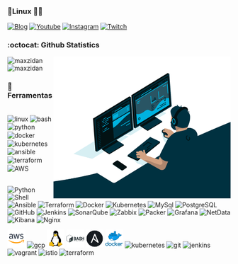 ### 🐧Linux :man_technologist: 

[![Blog](https://img.shields.io/badge/Blogger-FF5722?style=for-the-badge&logo=blogger&logoColor=white)](https://www.vivaolinux.com.br/)
[![Youtube](https://img.shields.io/badge/YouTube-FF0000?style=for-the-badge&logo=youtube&logoColor=white)](https://www.youtube.com/c/LinuxTips/videos)
[![Instagram](https://img.shields.io/badge/Instagram-E4405F?style=for-the-badge&logo=instagram&logoColor=white)](https://www.instagram.com/devops_zoeiro/)
[![Twitch](https://img.shields.io/badge/Twitch-9146FF?style=for-the-badge&logo=twitch&logoColor=white)](https://www.twitch.tv/linuxtips)

### :octocat: Github Statistics

<img align="right" alt="GIF" src="code.gif?raw=true" width="400" height="320" />

<p align="left">
<img  src="https://github-readme-stats.vercel.app/api?username=maxzidan&include_all_commits=true&count_private=true&show_icons=true&theme=tokyonight&exclude_repo=neural-network-bike,docker-samples-by-lang&line_height=20&title_color=7A7ADB&icon_color=2234AE&text_color=D3D3D3&bg_color=0,000000,130F40" alt="maxzidan" width="480" height="180" />
<img  src="https://github-readme-stats.vercel.app/api/top-langs/?username=maxzidan&include_all_commits=true&count_private=true&show_icons=true&hide_border=true&layout=compact&langs_count=8&theme=tokyonight&exclude_repo=neural-network-bike,docker-samples-by-lang&line_height=20&title_color=7A7ADB&icon_color=2234AE&text_color=D3D3D3&bg_color=0,000000,130F40" alt="maxzidan"/>
</p>

### 🧰 Ferramentas

<div style="display: inline_block"><br/>
  <img align="center" alt="linux" src="https://img.shields.io/badge/Linux-yellow?style=for-the-badge&logo=linux&logoColor=white" />
  <img align="center" alt="bash" src="https://img.shields.io/badge/Shell_Script-121011?style=for-the-badge&logo=gnu-bash&logoColor=white" />
  <img align="center" alt="python" src="https://img.shields.io/badge/Python-3776AB?style=for-the-badge&logo=python&logoColor=white" />
  <img align="center" alt="docker" src="https://img.shields.io/badge/Docker-blue?style=for-the-badge&logo=Docker&logoColor=white" />
  <img align="center" alt="kubernetes" src="https://img.shields.io/badge/Kubernetes-black?style=for-the-badge&logo=Kubernetes&logoColor=blue" />
  <img align="center" alt="ansible" src="https://img.shields.io/badge/Ansible-gray?style=for-the-badge&logo=Ansible&logoColor=white" />
  <img align="center" alt="terraform" src="https://img.shields.io/badge/Terraform-purple?style=for-the-badge&logo=Terraform&logoColor=white" />
  <img align="center" alt="AWS" src="https://img.shields.io/badge/Amazon_AWS-232F3E?style=for-the-badge&logo=amazon-aws&logoColor=white" /> 
</div><br />

![Python](https://img.shields.io/badge/-Python-black?style=flat-square&logo=python)
![Shell](https://img.shields.io/badge/-Shell-black?style=flat-square&logo=shell)
![Ansible](https://img.shields.io/badge/-Ansible-black?style=flat-square&logo=ansible)
![Terraform](https://img.shields.io/badge/-Terraform-black?style=flat-square&logo=terraform)
![Docker](https://img.shields.io/badge/-Docker-black?style=flat-square&logo=docker)
![Kubernetes](https://img.shields.io/badge/-Kubernetes-black?style=flat-square&logo=kubernetes)
![MySql](https://img.shields.io/badge/-MySql-black?style=flat-square&logo=mysql)
![PostgreSQL](https://img.shields.io/badge/-PostgreSQL-black?style=flat-square&logo=postgresql)
![GitHub](https://img.shields.io/badge/-GitHub-black?style=flat-square&logo=github)
![Jenkins](https://img.shields.io/badge/-Jenkins-black?style=flat-square&logo=jenkins)
![SonarQube](https://img.shields.io/badge/-SonarQube-black?style=flat-square&logo=sonarqube)
![Zabbix](https://img.shields.io/badge/-Zabbix-black?style=flat-square&logo=zabbix)
![Packer](https://img.shields.io/badge/-Packer-black?style=flat-square&logo=packer)
![Grafana](https://img.shields.io/badge/-Grafana-black?style=flat-square&logo=grafana)
![NetData](https://img.shields.io/badge/-NetData-black?style=flat-square&logo=netdata)
![Kibana](https://img.shields.io/badge/-Kibana-black?style=flat-square&logo=kibana)
![Nginx](https://img.shields.io/badge/-Nginx-black?style=flat-square&logo=nginx)

<p align="left">
<img src="https://raw.githubusercontent.com/github/explore/80688e429a7d4ef2fca1e82350fe8e3517d3494d/topics/aws/aws.png" alt="aws" width="40" height="40"/>
<img src="https://www.vectorlogo.zone/logos/google_cloud/google_cloud-icon.svg" alt="gcp" width="40" height="40"/>
<img src="https://raw.githubusercontent.com/github/explore/80688e429a7d4ef2fca1e82350fe8e3517d3494d/topics/linux/linux.png" alt="linux" width="40" height="40"/> 
<img src="https://raw.githubusercontent.com/github/explore/80688e429a7d4ef2fca1e82350fe8e3517d3494d/topics/bash/bash.png" alt="bash" width="40" height="40"/>
<img src="https://raw.githubusercontent.com/github/explore/80688e429a7d4ef2fca1e82350fe8e3517d3494d/topics/ansible/ansible.png" alt="ansible" width="40" height="40"/>
<img src="https://raw.githubusercontent.com/github/explore/80688e429a7d4ef2fca1e82350fe8e3517d3494d/topics/docker/docker.png" alt="docker" width="40" height="40"/>
<img src="https://www.vectorlogo.zone/logos/kubernetes/kubernetes-icon.svg" alt="kubernetes" width="40" height="40"/> 
<img src="https://www.vectorlogo.zone/logos/git-scm/git-scm-icon.svg" alt="git" width="40" height="40"/> 
<img src="https://www.vectorlogo.zone/logos/jenkins/jenkins-icon.svg" alt="jenkins" width="40" height="40"/> 
<img src="https://www.vectorlogo.zone/logos/vagrantup/vagrantup-icon.svg" alt="vagrant" width="40" height="40"/> 
<img src="https://camo.githubusercontent.com/bd5b74426b7087fe4c8568458993dfff11001c3b9f0a2483e1da43650cbe0672/68747470733a2f2f7777772e766563746f726c6f676f2e7a6f6e652f6c6f676f732f697374696f696f2f697374696f696f2d69636f6e2e737667" alt="istio" width="40" height="40"/> 
<img src="https://camo.githubusercontent.com/d13e208052a3e9d83243cd804635e60e4a238c43a86ce1bc6aea249c39c67709/68747470733a2f2f7777772e766563746f726c6f676f2e7a6f6e652f6c6f676f732f7465727261666f726d696f2f7465727261666f726d696f2d617232312e737667" alt="terraform" width="70" height="40"/>
</p>
